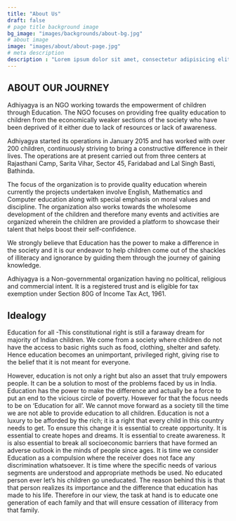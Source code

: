 ```yaml
---
title: "About Us"
draft: false
# page title background image
bg_image: "images/backgrounds/about-bg.jpg"
# about image
image: "images/about/about-page.jpg"
# meta description
description : "Lorem ipsum dolor sit amet, consectetur adipisicing elit, sed do eiusmod tempor incididunt ut labore. dolore magna aliqua. Ut enim ad minim veniam, quis nostrud."
---
```


## ABOUT OUR JOURNEY

Adhiyagya is an NGO working towards the empowerment of children through Education. The NGO focuses on providing free quality education to children from the economically weaker sections of the society who have been deprived of it either due to lack of resources or lack of awareness.

Adhiyagya started its operations in January 2015 and has worked with over 200 children, continuously striving to bring a constructive difference in their lives. The operations are at present carried out from three centers at Rajasthani Camp, Sarita Vihar, Sector 45, Faridabad and Lal Singh Basti, Bathinda.

The focus of the organization is to provide quality education wherein currently the projects undertaken involve English, Mathematics and Computer education along with special emphasis on moral values and discipline. The organization also works towards the wholesome development of the children and therefore many events and activities are organized wherein the children are provided a platform to showcase their talent that helps boost their self-confidence.

We strongly believe that Education has the power to make a difference in the society and it is our endeavor to help children come out of the shackles of illiteracy and ignorance by guiding them through the journey of gaining knowledge.

Adhiyagya is a Non-governmental organization having no political, religious and commercial intent. It is a registered trust and is eligible for tax exemption under Section 80G of Income Tax Act, 1961.

## Idealogy
Education for all -This constitutional right is still a faraway dream for majority of Indian children. We come from a society where children do not have the access to basic rights such as food, clothing, shelter and safety. Hence education becomes an unimportant, privileged right, giving rise to the belief that it is not meant for everyone.

However, education is not only a right but also an asset that truly empowers people. It can be a solution to most of the problems faced by us in India. Education has the power to make the difference and actually be a force to put an end to the vicious circle of poverty. However for that the focus needs to be on ‘Education for all’. We cannot move forward as a society till the time we are not able to provide education to all children. Education is not a luxury to be afforded by the rich; it is a right that every child in this country needs to get. To ensure this change it is essential to create opportunity. It is essential to create hopes and dreams. It is essential to create awareness. It is also essential to break all socioeconomic barriers that have formed an adverse outlook in the minds of people since ages. It is time we consider Education as a compulsion where the receiver does not face any discrimination whatsoever. It is time where the specific needs of various segments are understood and appropriate methods be used. No educated person ever let’s his children go uneducated. The reason behind this is that that person realizes its importance and the difference that education has made to his life. Therefore in our view, the task at hand is to educate one generation of each family and that will ensure cessation of illiteracy from that family.
